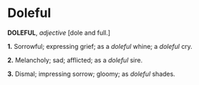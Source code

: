 # Doleful

**DOLEFUL**, _adjective_ \[dole and full.\]

**1.** Sorrowful; expressing grief; as a _doleful_ whine; a _doleful_ cry.

**2.** Melancholy; sad; afflicted; as a _doleful_ sire.

**3.** Dismal; impressing sorrow; gloomy; as _doleful_ shades.